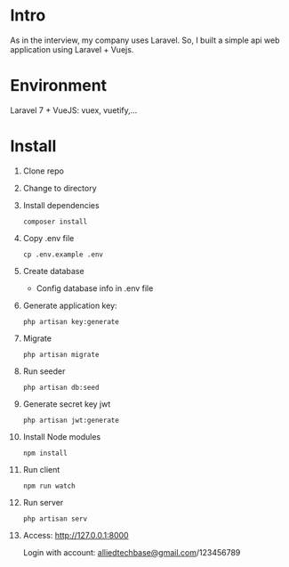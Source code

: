 # Intro
As in the interview, my company uses Laravel. So, I built a simple api web application using Laravel + Vuejs.

# Environment
Laravel 7 + VueJS: vuex, vuetify,...

# Install 
1. Clone repo 
2. Change to directory
3. Install dependencies
     ````
     composer install
   ````
4. Copy .env file
    ````
    cp .env.example .env
    ````

5. Create database
    - Config database info in .env file

6. Generate application key:
    ````
    php artisan key:generate
    ````
7. Migrate
    ````
    php artisan migrate
   ````
8. Run seeder
    ````
    php artisan db:seed
   ````
9. Generate secret key jwt 
    ````
    php artisan jwt:generate
   ````

10. Install Node modules
    ````
    npm install
    ````
11. Run client 
    ````
    npm run watch
    ````
12. Run server
    ````
    php artisan serv
    ````
13. Access:  http://127.0.0.1:8000    

    Login with account: alliedtechbase@gmail.com/123456789
